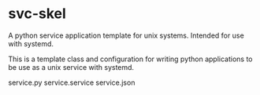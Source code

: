 # svc-skel

A python service application template for unix systems. Intended for use with 
systemd.

This is a template class and configuration for writing python applications to 
be use as a unix service with systemd.

service.py
service.service
service.json
